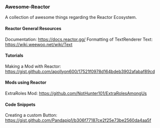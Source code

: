 ### Awesome-Reactor

A collection of awesome things regarding the Reactor Ecosystem.

#### Reactor General Resources
Documentation: https://docs.reactor.gg/
Formatting of TextRenderer Text: https://wiki.weewoo.net/wiki/Text

#### Tutorials
Making a Mod with Reactor: https://gist.github.com/apollyon600/17521f0978d164bdeb3902afabaf89cd

#### Mods using Reactor
ExtraRoles Mod: https://github.com/NotHunter101/ExtraRolesAmongUs

#### Code Snippets
Creating a custom Button: https://gist.github.com/Pandapip1/b306f77187ce2f25e73be2560da4aa5f
